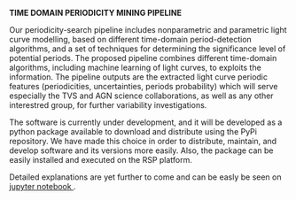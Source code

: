 <b> TIME DOMAIN PERIODICITY MINING PIPELINE </b>

Our periodicity-search pipeline includes nonparametric and parametric light curve modelling, based on different time-domain period-detection algorithms, and a set of techniques for determining the significance level of potential periods. The proposed pipeline combines different time-domain algorithms, including machine learning of light curves, to exploits the information. The pipeline outputs are the extracted light curve periodic features (periodicities, uncertainties, periods probability) which will serve especially the TVS and AGN science collaborations, as well as any other interestred group, for further variability investigations.

The software is currently under development, and it will be developed as a python package available to download and distribute using the PyPi repository. We have made this choice in order to distribute, maintain, and develop software and its versions more easily. Also, the package can be easily installed and executed on the RSP platform. 

Detailed explanations are yet further to come and can be easly be seen on <a href="https://github.com/LSST-sersag/periodicities/blob/main/periodicity/ShortTutorial.ipynb"> jupyter notebook </a>.
